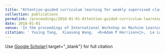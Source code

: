 ```yaml
---
title: "Attention-guided curriculum learning for weakly supervised classification and localization of thoracic diseases on chest radiographs"
collection: publications
permalink: /proceedings/2018-01-01-Attention-guided-curriculum-learning-for-weakly-supervised-classification-and-localization-of-thoracic-diseases-on-chest-radiographs
date: 2018-01-01
venue: 'In the proceedings of International Workshop on Machine Learning in Medical Imaging'
citation: ' Yuxing Tang,  Xiaosong Wang,  <b>Adam P Harrison<>,  Le Lu,  Jing Xiao,  Ronald M Summers, &quot;Attention-guided curriculum learning for weakly supervised classification and localization of thoracic diseases on chest radiographs.&quot; In the proceedings of International Workshop on Machine Learning in Medical Imaging, 2018.'
---
```

Use [Google Scholar](https://scholar.google.com/scholar?q=Attention+guided+curriculum+learning+for+weakly+supervised+classification+and+localization+of+thoracic+diseases+on+chest+radiographs){:target="_blank"} for full citation